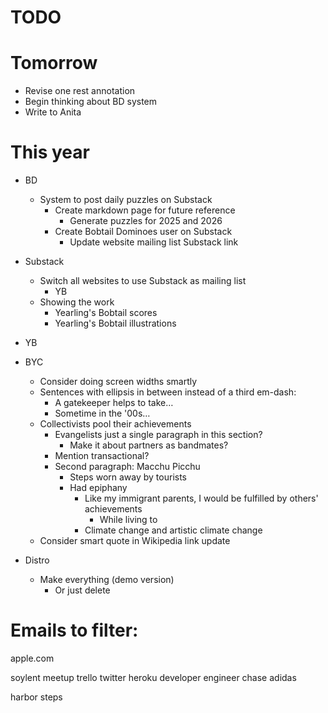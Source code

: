 # TODO

# Tomorrow

* Revise one rest annotation
* Begin thinking about BD system
* Write to Anita

# This year

* BD
    * System to post daily puzzles on Substack
        * Create markdown page for future reference
            * Generate puzzles for 2025 and 2026
        * Create Bobtail Dominoes user on Substack
            * Update website mailing list Substack link

* Substack
    * Switch all websites to use Substack as mailing list
        * YB
    * Showing the work
        * Yearling's Bobtail scores
        * Yearling's Bobtail illustrations

* YB

* BYC
    * Consider doing screen widths smartly
    * Sentences with ellipsis in between instead of a third em-dash:
        * A gatekeeper helps to take…
        * Sometime in the '00s…
    * Collectivists pool their achievements
        * Evangelists just a single paragraph in this section?
            * Make it about partners as bandmates?
        * Mention transactional?
        * Second paragraph: Macchu Picchu
            * Steps worn away by tourists
            * Had epiphany
                * Like my immigrant parents, I would be fulfilled by others' achievements
                    * While living to 
                * Climate change and artistic climate change
    * Consider smart quote in Wikipedia link update

* Distro
    * Make everything (demo version)
        * Or just delete

# Emails to filter:

apple.com

soylent
meetup
trello
twitter
heroku
developer
engineer
chase
adidas

harbor steps